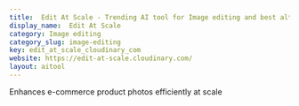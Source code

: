 ```yaml
---
title:  Edit At Scale - Trending AI tool for Image editing and best alternatives
display_name:  Edit At Scale
category: Image editing
category_slug: image-editing
key: edit_at_scale_cloudinary_com
website: https://edit-at-scale.cloudinary.com/
layout: aitool
---
```


Enhances e-commerce product photos efficiently at scale
